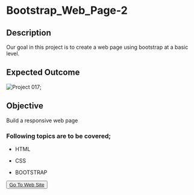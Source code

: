 # Bootstrap_Web_Page-2

## Description
Our goal in this project is to create a web page using bootstrap at a basic level.

## Expected Outcome

![Project 017](./bootstrap.gif);

## Objective

Build a responsive web page 

### Following topics are to be covered;

- HTML 

- CSS

- BOOTSTRAP


<button><a href="https://muratbzc.github.io/Bootstrap_Web_Page-2/">Go To Web Site</a></button>

